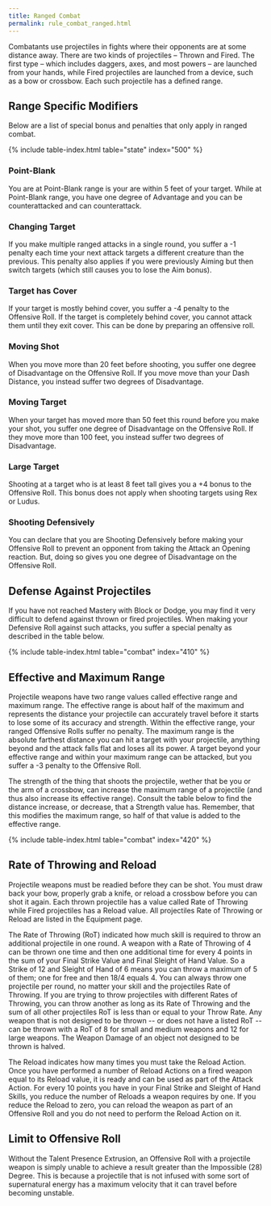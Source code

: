 ```yaml
---
title: Ranged Combat
permalink: rule_combat_ranged.html
---
```


Combatants use projectiles in fights where their opponents are at some distance away. There are two kinds of projectiles – Thrown and Fired. The first type – which includes daggers, axes, and most powers – are launched from your hands, while Fired projectiles are launched from a device, such as a bow or crossbow. Each such projectile has a defined range.

## Range Specific Modifiers
Below are a list of special bonus and penalties that only apply in ranged combat.

{% include table-index.html table="state" index="500" %}

### Point-Blank
You are at Point-Blank range is your are within 5 feet of your target. While at Point-Blank range, you have one degree of Advantage and you can be counterattacked and can counterattack.

### Changing Target
If you make multiple ranged attacks in a single round, you suffer a -1 penalty each time your next attack targets a different creature than the previous. This penalty also applies if you were previously Aiming but then switch targets (which still causes you to lose the Aim bonus).

### Target has Cover
If your target is mostly behind cover, you suffer a -4 penalty to the Offensive Roll. If the target is completely behind cover, you cannot attack them until they exit cover. This can be done by preparing an offensive roll.

### Moving Shot
When you move more than 20 feet before shooting, you suffer one degree of Disadvantage on the Offensive Roll. If you move move than your Dash Distance, you instead suffer two degrees of Disadvantage.

### Moving Target
When your target has moved more than 50 feet this round before you make your shot, you suffer one degree of Disadvantage on the Offensive Roll. If they move more than 100 feet, you instead suffer two degrees of Disadvantage.

### Large Target
Shooting at a target who is at least 8 feet tall gives you a +4 bonus to the Offensive Roll. This bonus does not apply when shooting targets using Rex or Ludus.

### Shooting Defensively
You can declare that you are Shooting Defensively before making your Offensive Roll to prevent an opponent from taking the Attack an Opening reaction. But, doing so gives you one degree of Disadvantage on the Offensive Roll.

## Defense Against Projectiles
If you have not reached Mastery with Block or Dodge, you may find it very difficult to defend against thrown or fired projectiles. When making your Defensive Roll against such attacks, you suffer a special penalty as described in the table below. 

{% include table-index.html table="combat" index="410" %}

## Effective and Maximum Range
Projectile weapons have two range values called effective range and maximum range. The effective range is about half of the maximum and represents the distance your projectile can accurately travel before it starts to lose some of its accuracy and strength. Within the effective range, your ranged Offensive Rolls suffer no penalty. The maximum range is the absolute farthest distance you can hit a target with your projectile, anything beyond and the attack falls flat and loses all its power. A target beyond your effective range and within your maximum range can be attacked, but you suffer a -3 penalty to the Offensive Roll.

The strength of the thing that shoots the projectile, wether that be you or the arm of a crossbow, can increase the maximum range of a projectile (and thus also increase its effective range). Consult the table below to find the distance increase, or decrease, that a Strength value has. Remember, that this modifies the maximum range, so half of that value is added to the effective range.

{% include table-index.html table="combat" index="420" %}

## Rate of Throwing and Reload
Projectile weapons must be readied before they can be shot. You must draw back your bow, properly grab a knife, or reload a crossbow before you can shot it again. Each thrown projectile has a value called Rate of Throwing while Fired projectiles has a Reload value. All projectiles Rate of Throwing or Reload are listed in the Equipment page.

The Rate of Throwing (RoT) indicated how much skill is required to throw an additional projectile in one round. A weapon with a Rate of Throwing of 4 can be thrown one time and then one additional time for every 4 points in the sum of your Final Strike Value and Final Sleight of Hand Value. So a Strike of 12 and Sleight of Hand of 6 means you can throw a maximum of 5 of them; one for free and then 18/4 equals 4. You can always throw one projectile per round, no matter your skill and the projectiles Rate of Throwing. If you are trying to throw projectiles with different Rates of Throwing, you can throw another as long as its Rate of Throwing and the sum of all other projectiles RoT is less than or equal to your Throw Rate. Any weapon that is not designed to be thrown -- or does not have a listed RoT -- can be thrown with a RoT of 8 for small and medium weapons and 12 for large weapons. The Weapon Damage of an object not designed to be thrown is halved.

The Reload indicates how many times you must take the Reload Action. Once you have performed a number of Reload Actions on a fired weapon equal to its Reload value, it is ready and can be used as part of the Attack Action. For every 10 points you have in your Final Strike and Sleight of Hand Skills, you reduce the number of Reloads a weapon requires by one. If you reduce the Reload to zero, you can reload the weapon as part of an Offensive Roll and you do not need to perform the Reload Action on it.

## Limit to Offensive Roll
Without the Talent Presence Extrusion, an Offensive Roll with a projectile weapon is simply unable to achieve a result greater than the Impossible (28) Degree. This is because a projectile that is not infused with some sort of supernatural energy has a maximum velocity that it can travel before becoming unstable.

